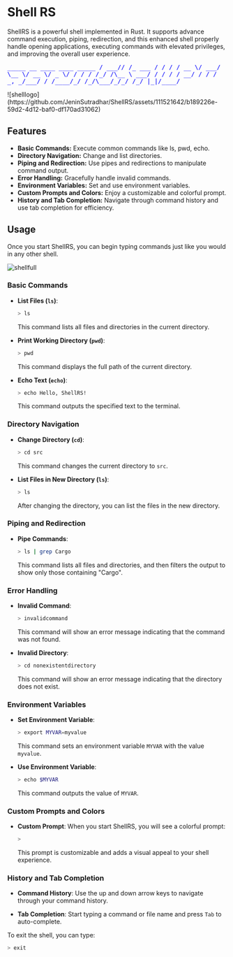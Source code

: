 # Shell RS
ShellRS is a powerful shell implemented in Rust. It supports advance command execution, piping, redirection, and this enhanced shell properly handle opening applications, executing commands with elevated privileges, and improving the overall user experience.

<p style="color: blue; font-family: monospace;">
   _____ __         ____   ____  _____    
  / ___// /_  ___  / / /  / __ \/ ___/    
  \__ \/ __ \/ _ \/ / /  / /_/ /\__ \     
 ___/ / / / /  __/ / /  / _, _/___/ /     
/____/_/ /_/\___/_/_/  /_/ |_|/____/      
</p>
![shelllogo](https://github.com/JeninSutradhar/ShellRS/assets/111521642/b189226e-59d2-4d12-baf0-df170ad31062)

## Features

- **Basic Commands:** Execute common commands like ls, pwd, echo.
- **Directory Navigation:** Change and list directories.
- **Piping and Redirection:** Use pipes and redirections to manipulate command output.
- **Error Handling:** Gracefully handle invalid commands.
- **Environment Variables:** Set and use environment variables.
- **Custom Prompts and Colors:** Enjoy a customizable and colorful prompt.
- **History and Tab Completion:** Navigate through command history and use tab completion for efficiency.

## Usage
Once you start ShellRS, you can begin typing commands just like you would in any other shell.

![shellfull](https://github.com/JeninSutradhar/ShellRS/assets/111521642/e6558dad-4a77-43b5-9ae8-e46b72b5798c)

### Basic Commands

- **List Files (`ls`)**:
    ```sh
    > ls
    ```
    This command lists all files and directories in the current directory.

- **Print Working Directory (`pwd`)**:
    ```sh
    > pwd
    ```
    This command displays the full path of the current directory.

- **Echo Text (`echo`)**:
    ```sh
    > echo Hello, ShellRS!
    ```
    This command outputs the specified text to the terminal.

### Directory Navigation

- **Change Directory (`cd`)**:
    ```sh
    > cd src
    ```
    This command changes the current directory to `src`.

- **List Files in New Directory (`ls`)**:
    ```sh
    > ls
    ```
    After changing the directory, you can list the files in the new directory.

### Piping and Redirection

- **Pipe Commands**:
    ```sh
    > ls | grep Cargo
    ```
    This command lists all files and directories, and then filters the output to show only those containing "Cargo".

### Error Handling

- **Invalid Command**:
    ```sh
    > invalidcommand
    ```
    This command will show an error message indicating that the command was not found.

- **Invalid Directory**:
    ```sh
    > cd nonexistentdirectory
    ```
    This command will show an error message indicating that the directory does not exist.

### Environment Variables

- **Set Environment Variable**:
    ```sh
    > export MYVAR=myvalue
    ```
    This command sets an environment variable `MYVAR` with the value `myvalue`.

- **Use Environment Variable**:
    ```sh
    > echo $MYVAR
    ```
    This command outputs the value of `MYVAR`.

### Custom Prompts and Colors

- **Custom Prompt**:
    When you start ShellRS, you will see a colorful prompt:
    ```sh
    > 
    ```
    This prompt is customizable and adds a visual appeal to your shell experience.

### History and Tab Completion

- **Command History**:
    Use the up and down arrow keys to navigate through your command history.

- **Tab Completion**:
    Start typing a command or file name and press `Tab` to auto-complete.

To exit the shell, you can type:

```sh
> exit
